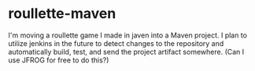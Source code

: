 # roullette-maven
I'm moving a roullette game I made in javen into a Maven project. I plan to utilize jenkins in the future to detect changes to the repository and automatically build, test, and send the project artifact somewhere. (Can I use JFROG for free to do this?)
